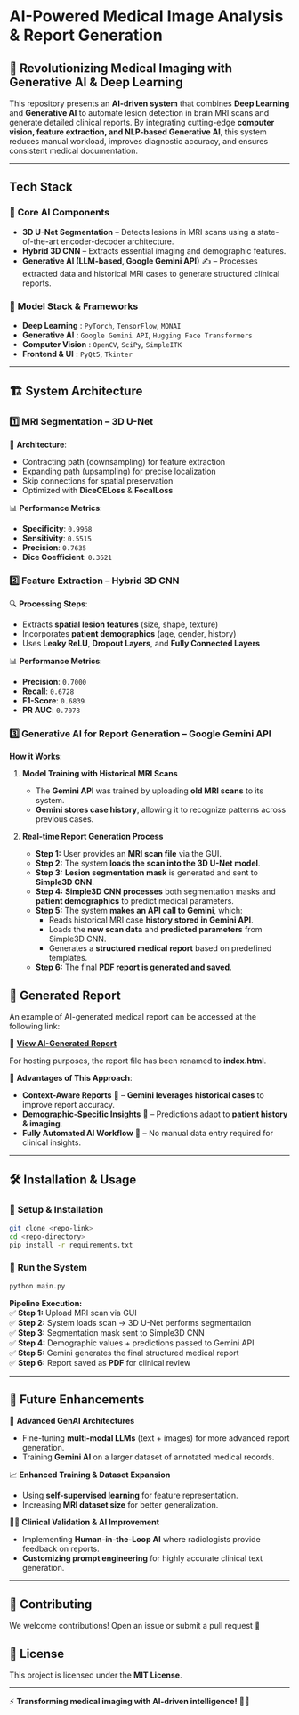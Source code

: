 # AI-Powered Medical Image Analysis & Report Generation

## 🏥 Revolutionizing Medical Imaging with Generative AI & Deep Learning

This repository presents an **AI-driven system** that combines **Deep Learning** and **Generative AI** to automate lesion detection in brain MRI scans and generate detailed clinical reports. By integrating cutting-edge **computer vision, feature extraction, and NLP-based Generative AI**, this system reduces manual workload, improves diagnostic accuracy, and ensures consistent medical documentation. 

---

## Tech Stack

### 🎯 **Core AI Components**
- **3D U-Net Segmentation** – Detects lesions in MRI scans using a state-of-the-art encoder-decoder architecture.
- **Hybrid 3D CNN** – Extracts essential imaging and demographic features.
- **Generative AI (LLM-based, Google Gemini API)** ✍ – Processes extracted data and historical MRI cases to generate structured clinical reports.

### 💾 **Model Stack & Frameworks**
- **Deep Learning** : `PyTorch`, `TensorFlow`, `MONAI`
- **Generative AI** : `Google Gemini API`, `Hugging Face Transformers`
- **Computer Vision** : `OpenCV`, `SciPy`, `SimpleITK`
- **Frontend & UI** : `PyQt5`, `Tkinter`

---

## 🏗️ System Architecture

### **1️⃣ MRI Segmentation – 3D U-Net**
🔬 **Architecture**:  
- Contracting path (downsampling) for feature extraction  
- Expanding path (upsampling) for precise localization  
- Skip connections for spatial preservation  
- Optimized with **DiceCELoss** & **FocalLoss**

📊 **Performance Metrics**:  
- **Specificity**: `0.9968`  
- **Sensitivity**: `0.5515`  
- **Precision**: `0.7635`  
- **Dice Coefficient**: `0.3621`  

### **2️⃣ Feature Extraction – Hybrid 3D CNN**
🔍 **Processing Steps**:  
- Extracts **spatial lesion features** (size, shape, texture)  
- Incorporates **patient demographics** (age, gender, history)  
- Uses **Leaky ReLU**, **Dropout Layers**, and **Fully Connected Layers**

📊 **Performance Metrics**:  
- **Precision**: `0.7000`  
- **Recall**: `0.6728`  
- **F1-Score**: `0.6839`  
- **PR AUC**: `0.7078`  

### **3️⃣ Generative AI for Report Generation – Google Gemini API**  
**How it Works**:  
1. **Model Training with Historical MRI Scans**  
   - The **Gemini API** was trained by uploading **old MRI scans** to its system.  
   - **Gemini stores case history**, allowing it to recognize patterns across previous cases.  
   
2. **Real-time Report Generation Process**  
   - **Step 1:** User provides an **MRI scan file** via the GUI.  
   - **Step 2:** The system **loads the scan into the 3D U-Net model**.  
   - **Step 3:** **Lesion segmentation mask** is generated and sent to **Simple3D CNN**.  
   - **Step 4:** **Simple3D CNN processes** both segmentation masks and **patient demographics** to predict medical parameters.  
   - **Step 5:** The system **makes an API call to Gemini**, which:  
     - Reads historical MRI case **history stored in Gemini API**.  
     - Loads the **new scan data** and **predicted parameters** from Simple3D CNN.  
     - Generates a **structured medical report** based on predefined templates.  
   - **Step 6:** The final **PDF report is generated and saved**.

## 📄 Generated Report

An example of AI-generated medical report can be accessed at the following link:

🔗 **[View AI-Generated Report](https://atchudhansg.github.io/AI-Assisted-Multiple-Sclerosis-Lesion-Detection-and-Report-Generation/)**

For hosting purposes, the report file has been renamed to **index.html**.


🚀 **Advantages of This Approach**:  
- **Context-Aware Reports** 📜 – **Gemini leverages historical cases** to improve report accuracy.  
- **Demographic-Specific Insights** 👤 – Predictions adapt to **patient history & imaging**.  
- **Fully Automated AI Workflow** 🔄 – No manual data entry required for clinical insights.  

---

## 🛠️ Installation & Usage

### 🔧 **Setup & Installation**
```bash
git clone <repo-link>
cd <repo-directory>
pip install -r requirements.txt
```

### 🚀 **Run the System**
```bash
python main.py
```
**Pipeline Execution:**  
✅ **Step 1:** Upload MRI scan via GUI  
✅ **Step 2:** System loads scan → 3D U-Net performs segmentation  
✅ **Step 3:** Segmentation mask sent to Simple3D CNN  
✅ **Step 4:** Demographic values + predictions passed to Gemini API  
✅ **Step 5:** Gemini generates the final structured medical report  
✅ **Step 6:** Report saved as **PDF** for clinical review  

---

## 🌟 Future Enhancements  
🔮 **Advanced GenAI Architectures**  
- Fine-tuning **multi-modal LLMs** (text + images) for more advanced report generation.  
- Training **Gemini AI** on a larger dataset of annotated medical records.  

📈 **Enhanced Training & Dataset Expansion**  
- Using **self-supervised learning** for feature representation.  
- Increasing **MRI dataset size** for better generalization.  

🧑‍⚕️ **Clinical Validation & AI Improvement**  
- Implementing **Human-in-the-Loop AI** where radiologists provide feedback on reports.  
- **Customizing prompt engineering** for highly accurate clinical text generation.  

---

## 🤝 Contributing  
We welcome contributions! Open an issue or submit a pull request 🚀  

## 📜 License  
This project is licensed under the **MIT License**.  

---  

⚡ **Transforming medical imaging with AI-driven intelligence!** 🏥🤖  

